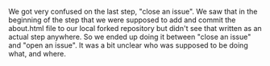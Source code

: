 We got very confused on the last step, "close an issue".
We saw that in the beginning of the step that we were supposed to add and commit the about.html file to our local forked repository
but didn't see that written as an actual step anywhere. So we ended up doing it between "close an issue" and "open an issue". 
It was a bit unclear who was supposed to be doing what, and where.

